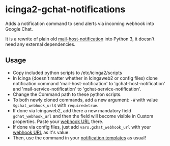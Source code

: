 # icinga2-gchat-notifications
Adds a notification command to send alerts via incoming webhook into Google Chat.

It is a rewrite of plain old [mail-host-notification][1] into Python 3, it doesn't need any external dependencies.

## Usage
- Copy included python scripts to /etc/icinga2/scripts
- In Icinga (doesn't matter whether in Icingaweb2 or config files) clone notification command 'mail-host-notification' to 'gchat-host-notification' and 'mail-service-notification' to 'gchat-service-notification'.
- Change the Command path to these python scripts.
- To both newly cloned commands, add a new argument: `-W` with value `$gchat_webhook_url$` with `required=true`.
- If done via Icingaweb2, add there a new mandatory field `gchat_webhook_url` and then the field will become visible in Custom properties. Paste your [webhook URL][2] there.
- If done via config files, just add `vars.gchat_webhook_url` with your [webhook URL][2] as it's value.
- Then, use the command in your [notification templates][3] as usual!

[1]: https://icinga.com/docs/icinga-2/latest/doc/03-monitoring-basics/#mail-host-notification
[2]: https://developers.google.com/chat/how-tos/webhooks
[3]: https://icinga.com/docs/icinga-2/latest/doc/03-monitoring-basics/#notifications
